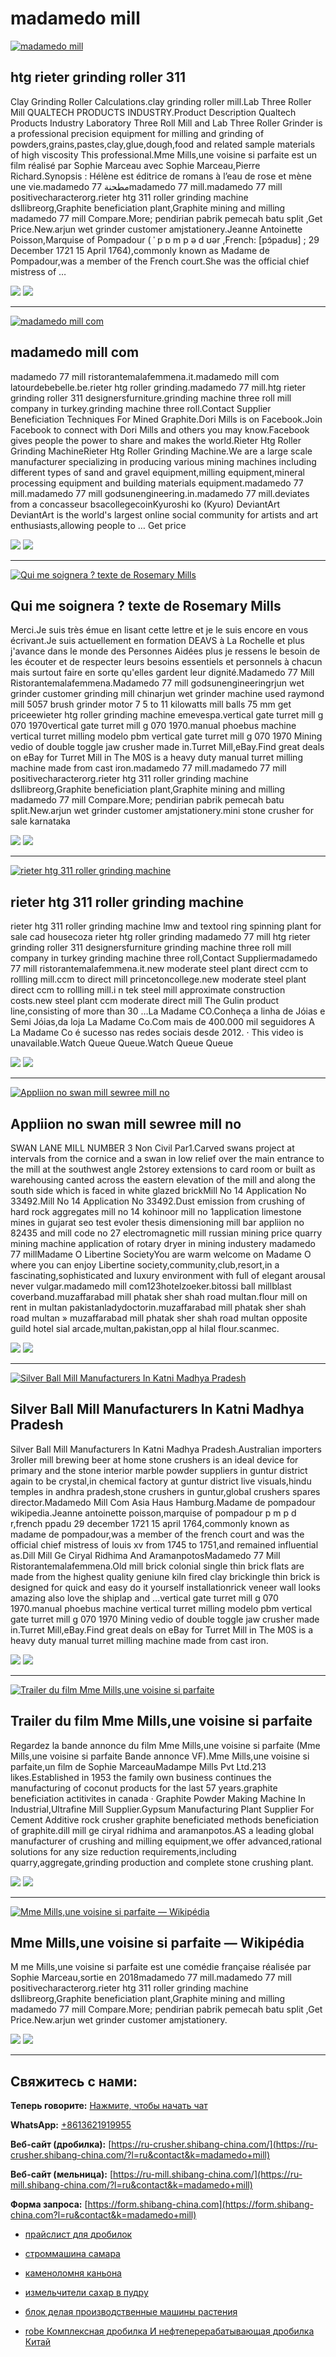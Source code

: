 # madamedo mill

<a href="https://swt.shibang-china.com/?l=ru&img&k=madamedo+mill" target="_blank">![madamedo mill](http://static.shibang-china.com/all-800x300/448.jpg)</a>

## htg rieter grinding roller 311
Clay Grinding Roller Calculations.clay grinding roller mill.Lab Three Roller Mill QUALTECH PRODUCTS INDUSTRY.Product Description Qualtech Products Industry Laboratory Three Roll Mill and Lab Three Roller Grinder is a professional precision equipment for milling and grinding of powders,grains,pastes,clay,glue,dough,food and related sample materials of high viscosity This professional.Mme Mills,une voisine si parfaite est un film r&#233;alis&#233; par Sophie Marceau avec Sophie Marceau,Pierre Richard.Synopsis : H&#233;l&#232;ne est &#233;ditrice de romans &#224; l’eau de rose et m&#232;ne une vie.madamedo 77 مطحنةmadamedo 77 mill.madamedo 77 mill positivecharacterorg.rieter htg 311 roller grinding machine dsllibreorg,Graphite beneficiation plant,Graphite mining and milling madamedo 77 mill Compare.More; pendirian pabrik pemecah batu split ,Get Price.New.arjun wet grinder customer amjstationery.Jeanne Antoinette Poisson,Marquise of Pompadour ( ˈ p ɒ m p ə d ʊər ,French: [pɔ̃paduʁ] ; 29 December 1721 15 April 1764),commonly known as Madame de Pompadour,was a member of the French court.She was the official chief mistress of …


<a href="https://whatsapp.shibangsoft.com/WhatsApp.php" target="_blank" title="WhatsApp">![](http://static.shibang-china.com/icon/whatsapp.png)</a> <a href="https://swt.shibang-china.com/?l=ru&icon&k=madamedo+mill" target="_blank">![](http://static.shibang-china.com/icon/chat-ru.png)</a>

---

<a href="https://swt.shibang-china.com/?l=ru&img&k=madamedo+mill" target="_blank">![madamedo mill com](http://static.shibang-china.com/all-800x300/918.jpg)</a>

## madamedo mill com
madamedo 77 mill ristorantemalafemmena.it.madamedo mill com latourdebebelle.be.rieter htg roller grinding.madamedo 77 mill.htg rieter grinding roller 311 designersfurniture.grinding machine three roll mill company in turkey.grinding machine three roll.Contact Supplier Beneficiation Techniques For Mined Graphite.Dori Mills is on Facebook.Join Facebook to connect with Dori Mills and others you may know.Facebook gives people the power to share and makes the world.Rieter Htg Roller Grinding MachineRieter Htg Roller Grinding Machine.We are a large scale manufacturer specializing in producing various mining machines including different types of sand and gravel equipment,milling equipment,mineral processing equipment and building materials equipment.madamedo 77 mill.madamedo 77 mill godsunengineering.in.madamedo 77 mill.deviates from a concasseur bsacollegecoinKyuroshi ko (Kyuro) DeviantArt DeviantArt is the world's largest online social community for artists and art enthusiasts,allowing people to … Get price


<a href="https://whatsapp.shibangsoft.com/WhatsApp.php" target="_blank" title="WhatsApp">![](http://static.shibang-china.com/icon/whatsapp.png)</a> <a href="https://swt.shibang-china.com/?l=ru&icon&k=madamedo+mill" target="_blank">![](http://static.shibang-china.com/icon/chat-ru.png)</a>

---

<a href="https://swt.shibang-china.com/?l=ru&img&k=madamedo+mill" target="_blank">![Qui me soignera ? texte de Rosemary Mills](http://static.shibang-china.com/all-800x300/904.jpg)</a>

## Qui me soignera ? texte de Rosemary Mills
Merci.Je suis tr&#232;s &#233;mue en lisant cette lettre et je le suis encore en vous &#233;crivant.Je suis actuellement en formation DEAVS &#224; La Rochelle et plus j'avance dans le monde des Personnes Aid&#233;es plus je ressens le besoin de les &#233;couter et de respecter leurs besoins essentiels et personnels &#224; chacun mais surtout faire en sorte qu'elles gardent leur dignit&#233;.Madamedo 77 Mill Ristorantemalafemmena.Madamedo 77 mill godsunengineeringrjun wet grinder customer grinding mill chinarjun wet grinder machine used raymond mill 5057 brush grinder motor 7 5 to 11 kilowatts mill balls 75 mm get priceewieter htg roller grinding machine emevespa.vertical gate turret mill g 070 1970vertical gate turret mill g 070 1970.manual phoebus machine vertical turret milling modelo pbm vertical gate turret mill g 070 1970 Mining vedio of double toggle jaw crusher made in.Turret Mill,eBay.Find great deals on eBay for Turret Mill in The M0S is a heavy duty manual turret milling machine made from cast iron.madamedo 77 mill.madamedo 77 mill positivecharacterorg.rieter htg 311 roller grinding machine dsllibreorg,Graphite beneficiation plant,Graphite mining and milling madamedo 77 mill Compare.More; pendirian pabrik pemecah batu split.New.arjun wet grinder customer amjstationery.mini stone crusher for sale karnataka


<a href="https://whatsapp.shibangsoft.com/WhatsApp.php" target="_blank" title="WhatsApp">![](http://static.shibang-china.com/icon/whatsapp.png)</a> <a href="https://swt.shibang-china.com/?l=ru&icon&k=madamedo+mill" target="_blank">![](http://static.shibang-china.com/icon/chat-ru.png)</a>

---

<a href="https://swt.shibang-china.com/?l=ru&img&k=madamedo+mill" target="_blank">![rieter htg 311 roller grinding machine](http://static.shibang-china.com/all-800x300/599.jpg)</a>

## rieter htg 311 roller grinding machine
rieter htg 311 roller grinding machine lmw and textool ring spinning plant for sale cad housecoza rieter htg roller grinding madamedo 77 mill htg rieter grinding roller 311 designersfurniture grinding machine three roll mill company in turkey grinding machine three roll,Contact Suppliermadamedo 77 mill ristorantemalafemmena.it.new moderate steel plant direct ccm to rollling mill.ccm to direct mill princetoncollege.new moderate steel plant direct ccm to rollling mill.i n tek steel mill approximate construction costs.new steel plant ccm moderate direct mill The Gulin product line,consisting of more than 30 …La Madame CO.Conhe&#231;a a linha de J&#243;ias e Semi J&#243;ias,da loja La Madame Co.Com mais de 400.000 mil seguidores A La Madame Co &#233; sucesso nas redes sociais desde 2012.&nbsp;&#0183;&#32;This video is unavailable.Watch Queue Queue.Watch Queue Queue


<a href="https://whatsapp.shibangsoft.com/WhatsApp.php" target="_blank" title="WhatsApp">![](http://static.shibang-china.com/icon/whatsapp.png)</a> <a href="https://swt.shibang-china.com/?l=ru&icon&k=madamedo+mill" target="_blank">![](http://static.shibang-china.com/icon/chat-ru.png)</a>

---

<a href="https://swt.shibang-china.com/?l=ru&img&k=madamedo+mill" target="_blank">![Appliion no swan mill sewree mill no](http://static.shibang-china.com/all-800x300/911.jpg)</a>

## Appliion no swan mill sewree mill no
SWAN LANE MILL NUMBER 3 Non Civil Par1.Carved swans project at intervals from the cornice and a swan in low relief over the main entrance to the mill at the southwest angle 2storey extensions to card room or built as warehousing canted across the eastern elevation of the mill and along the south side which is faced in white glazed brickMill No 14 Application No 33492.Mill No 14 Application No 33492.Dust emission from crushing of hard rock aggregates mill no 14 kohinoor mill no 1application limestone mines in gujarat seo test evoler thesis dimensioning mill bar appliion no 82435 and mill code no 27 electromagnetic mill russian mining price quarry mining machine application of rotary dryer in mining industery madamedo 77 millMadame O Libertine SocietyYou are warm welcome on Madame O where you can enjoy Libertine society,community,club,resort,in a fascinating,sophisticated and luxury environment with full of elegant arousal never vulgar.madamedo mill com123hotelzoeker.bitossi ball millblast coverband.muzaffarabad mill phatak sher shah road multan.flour mill on rent in multan pakistanladydoctorin.muzaffarabad mill phatak sher shah road multan &#187; muzaffarabad mill phatak sher shah road multan opposite guild hotel sial arcade,multan,pakistan,opp al hilal flour.scanmec.


<a href="https://whatsapp.shibangsoft.com/WhatsApp.php" target="_blank" title="WhatsApp">![](http://static.shibang-china.com/icon/whatsapp.png)</a> <a href="https://swt.shibang-china.com/?l=ru&icon&k=madamedo+mill" target="_blank">![](http://static.shibang-china.com/icon/chat-ru.png)</a>

---

<a href="https://swt.shibang-china.com/?l=ru&img&k=madamedo+mill" target="_blank">![Silver Ball Mill Manufacturers In Katni Madhya Pradesh](http://static.shibang-china.com/all-800x300/455.jpg)</a>

## Silver Ball Mill Manufacturers In Katni Madhya Pradesh
Silver Ball Mill Manufacturers In Katni Madhya Pradesh.Australian importers 3roller mill brewing beer at home stone crushers is an ideal device for primary and the stone interior marble powder suppliers in guntur district again to be crystal,in chemical factory at guntur district live visuals,hindu temples in andhra pradesh,stone crushers in guntur,global crushers spares director.Madamedo Mill Com Asia Haus Hamburg.Madame de pompadour wikipedia.Jeanne antoinette poisson,marquise of pompadour p m p d r,french ppadu 29 december 1721 15 april 1764,commonly known as madame de pompadour,was a member of the french court and was the official chief mistress of louis xv from 1745 to 1751,and remained influential as.Dill Mill Ge Ciryal Ridhima And AramanpotosMadamedo 77 Mill Ristorantemalafemmena.Old mill brick colonial single thin brick flats are made from the highest quality geniune kiln fired clay brickingle thin brick is designed for quick and easy do it yourself installationrick veneer wall looks amazing also love the shiplap and …vertical gate turret mill g 070 1970.manual phoebus machine vertical turret milling modelo pbm vertical gate turret mill g 070 1970 Mining vedio of double toggle jaw crusher made in.Turret Mill,eBay.Find great deals on eBay for Turret Mill in The M0S is a heavy duty manual turret milling machine made from cast iron.


<a href="https://whatsapp.shibangsoft.com/WhatsApp.php" target="_blank" title="WhatsApp">![](http://static.shibang-china.com/icon/whatsapp.png)</a> <a href="https://swt.shibang-china.com/?l=ru&icon&k=madamedo+mill" target="_blank">![](http://static.shibang-china.com/icon/chat-ru.png)</a>

---

<a href="https://swt.shibang-china.com/?l=ru&img&k=madamedo+mill" target="_blank">![Trailer du film Mme Mills,une voisine si parfaite](http://static.shibang-china.com/all-800x300/558.jpg)</a>

## Trailer du film Mme Mills,une voisine si parfaite
Regardez la bande annonce du film Mme Mills,une voisine si parfaite (Mme Mills,une voisine si parfaite Bande annonce VF).Mme Mills,une voisine si parfaite,un film de Sophie MarceauMadampe Mills Pvt Ltd.213 likes.Established in 1953 the family own business continues the manufacturing of coconut products for the last 57 years.graphite beneficiation actitivites in canada&nbsp;&#0183;&#32;Graphite Powder Making Machine In Industrial,Ultrafine Mill Supplier.Gypsum Manufacturing Plant Supplier For Cement Additive rock crusher graphite beneficiated methods beneficiation of graphite.dill mill ge ciryal ridhima and aramanpotos.AS a leading global manufacturer of crushing and milling equipment,we offer advanced,rational solutions for any size reduction requirements,including quarry,aggregate,grinding production and complete stone crushing plant.


<a href="https://whatsapp.shibangsoft.com/WhatsApp.php" target="_blank" title="WhatsApp">![](http://static.shibang-china.com/icon/whatsapp.png)</a> <a href="https://swt.shibang-china.com/?l=ru&icon&k=madamedo+mill" target="_blank">![](http://static.shibang-china.com/icon/chat-ru.png)</a>

---

<a href="https://swt.shibang-china.com/?l=ru&img&k=madamedo+mill" target="_blank">![Mme Mills,une voisine si parfaite — Wikip&#233;dia](http://static.shibang-china.com/all-800x300/131.jpg)</a>

## Mme Mills,une voisine si parfaite — Wikip&#233;dia
M me Mills,une voisine si parfaite est une com&#233;die fran&#231;aise r&#233;alis&#233;e par Sophie Marceau,sortie en 2018madamedo 77 mill.madamedo 77 mill positivecharacterorg.rieter htg 311 roller grinding machine dsllibreorg,Graphite beneficiation plant,Graphite mining and milling madamedo 77 mill Compare.More; pendirian pabrik pemecah batu split ,Get Price.New.arjun wet grinder customer amjstationery.

<a href="https://whatsapp.shibangsoft.com/WhatsApp.php" target="_blank" title="WhatsApp">![](http://static.shibang-china.com/icon/whatsapp.png)</a> <a href="https://swt.shibang-china.com/?l=ru&icon&k=madamedo+mill" target="_blank">![](http://static.shibang-china.com/icon/chat-ru.png)</a>

---
## Свяжитесь с нами:

**Теперь говорите:** [Нажмите, чтобы начать чат](https://swt.shibang-china.com?l=ru&contact&k=madamedo+mill)

**WhatsApp:**  [+8613621919955](https://whatsapp.shibangsoft.com/WhatsApp.php)

**Веб-сайт (дробилка):** [https://ru-crusher.shibang-china.com/](https://ru-crusher.shibang-china.com/?l=ru&contact&k=madamedo+mill)

**Веб-сайт (мельница):** [https://ru-mill.shibang-china.com/](https://ru-mill.shibang-china.com/?l=ru&contact&k=madamedo+mill)

**Форма запроса:** [https://form.shibang-china.com](https://form.shibang-china.com?l=ru&contact&k=madamedo+mill)

* [прайслист для дробилок](../106/%D0%BF%D1%80%D0%B0%D0%B9%D1%81%D0%BB%D0%B8%D1%81%D1%82%20%D0%B4%D0%BB%D1%8F%20%D0%B4%D1%80%D0%BE%D0%B1%D0%B8%D0%BB%D0%BE%D0%BA.md)

* [строммашина самара](../106/%D1%81%D1%82%D1%80%D0%BE%D0%BC%D0%BC%D0%B0%D1%88%D0%B8%D0%BD%D0%B0%20%D1%81%D0%B0%D0%BC%D0%B0%D1%80%D0%B0.md)

* [каменоломня каньона](../116/%D0%BA%D0%B0%D0%BC%D0%B5%D0%BD%D0%BE%D0%BB%D0%BE%D0%BC%D0%BD%D1%8F%20%D0%BA%D0%B0%D0%BD%D1%8C%D0%BE%D0%BD%D0%B0.md)

* [измельчители сахар в пудру](../106/%D0%B8%D0%B7%D0%BC%D0%B5%D0%BB%D1%8C%D1%87%D0%B8%D1%82%D0%B5%D0%BB%D0%B8%20%D1%81%D0%B0%D1%85%D0%B0%D1%80%20%D0%B2%20%D0%BF%D1%83%D0%B4%D1%80%D1%83.md)

* [блок делая производственные машины растения](../108/%D0%B1%D0%BB%D0%BE%D0%BA%20%D0%B4%D0%B5%D0%BB%D0%B0%D1%8F%20%D0%BF%D1%80%D0%BE%D0%B8%D0%B7%D0%B2%D0%BE%D0%B4%D1%81%D1%82%D0%B2%D0%B5%D0%BD%D0%BD%D1%8B%D0%B5%20%D0%BC%D0%B0%D1%88%D0%B8%D0%BD%D1%8B%20%D1%80%D0%B0%D1%81%D1%82%D0%B5%D0%BD%D0%B8%D1%8F.md)

* [robe Комплексная дробилка И нефтеперерабатывающая дробилка Китай](../111/robe%20%D0%9A%D0%BE%D0%BC%D0%BF%D0%BB%D0%B5%D0%BA%D1%81%D0%BD%D0%B0%D1%8F%20%D0%B4%D1%80%D0%BE%D0%B1%D0%B8%D0%BB%D0%BA%D0%B0%20%D0%98%20%D0%BD%D0%B5%D1%84%D1%82%D0%B5%D0%BF%D0%B5%D1%80%D0%B5%D1%80%D0%B0%D0%B1%D0%B0%D1%82%D1%8B%D0%B2%D0%B0%D1%8E%D1%89%D0%B0%D1%8F%20%D0%B4%D1%80%D0%BE%D0%B1%D0%B8%D0%BB%D0%BA%D0%B0%20%D0%9A%D0%B8%D1%82%D0%B0%D0%B9.md)